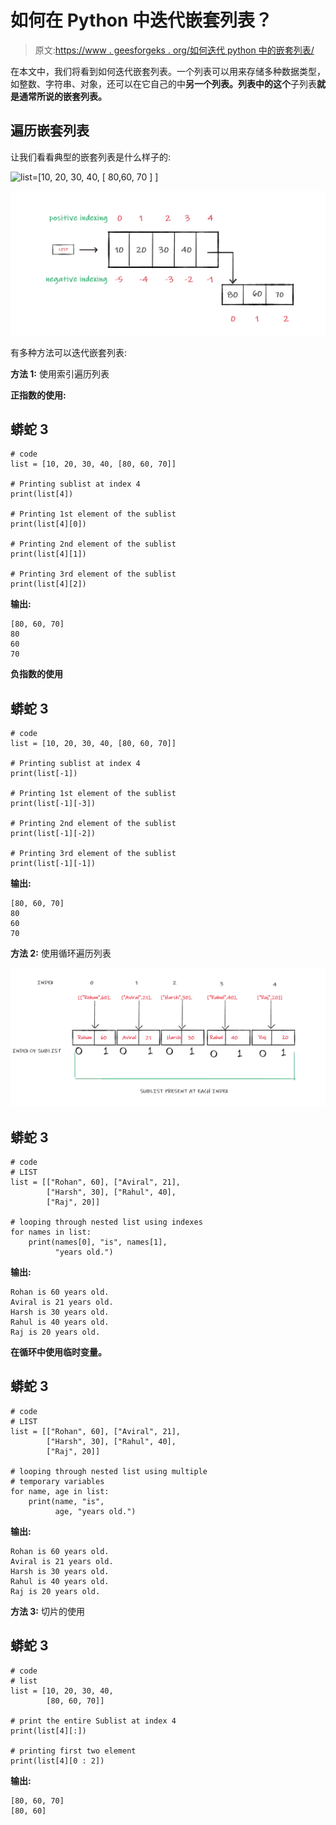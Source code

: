 # 如何在 Python 中迭代嵌套列表？

> 原文:[https://www . geesforgeks . org/如何迭代 python 中的嵌套列表/](https://www.geeksforgeeks.org/how-to-iterate-through-a-nested-list-in-python/)

在本文中，我们将看到如何迭代嵌套列表。一个列表可以用来存储多种数据类型，如整数、字符串、对象，还可以在它自己的中**另一个列表。列表中的这个**子列表**就是通常所说的嵌套列表。**

## 遍历嵌套列表

让我们看看典型的嵌套列表是什么样子的:

![list=[10, 20, 30, 40, [ 80,60, 70 ] ]](img/6c62017612433971e8f05bcb3c7841bc.png "Rendered by QuickLaTeX.com")

![](img/31578cf913adae8798e876a47d9f50a4.png)

有多种方法可以迭代嵌套列表:

**方法 1:** 使用索引遍历列表

**正指数的使用:**

## 蟒蛇 3

```
# code
list = [10, 20, 30, 40, [80, 60, 70]]

# Printing sublist at index 4
print(list[4])

# Printing 1st element of the sublist
print(list[4][0])

# Printing 2nd element of the sublist
print(list[4][1])

# Printing 3rd element of the sublist
print(list[4][2])
```

**输出:**

```
[80, 60, 70]
80
60
70
```

**负指数的使用**

## 蟒蛇 3

```
# code
list = [10, 20, 30, 40, [80, 60, 70]]

# Printing sublist at index 4
print(list[-1])

# Printing 1st element of the sublist
print(list[-1][-3])

# Printing 2nd element of the sublist
print(list[-1][-2])

# Printing 3rd element of the sublist
print(list[-1][-1])
```

**输出:**

```
[80, 60, 70]
80
60
70
```

**方法 2:** 使用循环遍历列表

![](img/0eebecc671cef2d62679a76953290f83.png)

## 蟒蛇 3

```
# code
# LIST
list = [["Rohan", 60], ["Aviral", 21], 
        ["Harsh", 30], ["Rahul", 40],
        ["Raj", 20]]

# looping through nested list using indexes
for names in list:
    print(names[0], "is", names[1],
          "years old.")
```

**输出:**

```
Rohan is 60 years old.
Aviral is 21 years old.
Harsh is 30 years old.
Rahul is 40 years old.
Raj is 20 years old.
```

**在循环中使用临时变量。**

## 蟒蛇 3

```
# code
# LIST
list = [["Rohan", 60], ["Aviral", 21], 
        ["Harsh", 30], ["Rahul", 40],
        ["Raj", 20]]

# looping through nested list using multiple 
# temporary variables
for name, age in list:
    print(name, "is",
          age, "years old.")
```

**输出:**

```
Rohan is 60 years old.
Aviral is 21 years old.
Harsh is 30 years old.
Rahul is 40 years old.
Raj is 20 years old.
```

**方法 3:** 切片的使用

## 蟒蛇 3

```
# code
# list
list = [10, 20, 30, 40,
        [80, 60, 70]]

# print the entire Sublist at index 4
print(list[4][:])

# printing first two element
print(list[4][0 : 2])
```

**输出:**

```
[80, 60, 70]
[80, 60]
```
